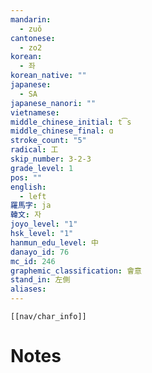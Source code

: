 ```yaml
---
mandarin:
  - zuǒ
cantonese:
  - zo2
korean:
  - 좌
korean_native: ""
japanese:
  - SA
japanese_nanori: ""
vietnamese:
middle_chinese_initial: t͡s
middle_chinese_final: ɑ
stroke_count: "5"
radical: 工
skip_number: 3-2-3
grade_level: 1
pos: ""
english:
  - left
羅馬字: ja
韓文: 자
joyo_level: "1"
hsk_level: "1"
hanmun_edu_level: 中
danayo_id: 76
mc_id: 246
graphemic_classification: 會意
stand_in: 左側
aliases:
---
```

```meta-bind-embed
[[nav/char_info]]
```

# Notes
